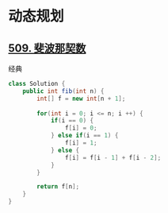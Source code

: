 # 动态规划

## [509. 斐波那契数](https://leetcode.cn/problems/fibonacci-number/)

经典

```java
class Solution {
    public int fib(int n) {
        int[] f = new int[n + 1];
        
        for(int i = 0; i <= n; i ++) {
            if(i == 0) {
                f[i] = 0;
            } else if(i == 1) {
                f[i] = 1;
            } else {
                f[i] = f[i - 1] + f[i - 2];
            }
        }

        return f[n];
    }
}
```

